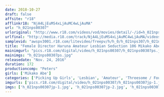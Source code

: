 ```yaml
---
date: 2018-10-27
draft: false
affsite: "r18"
afflinkr18: "NjA4LjEuMS4xLjAuMC4wLjAuMA"
url: "h_021nps00307"
urloriginal: "http://www.r18.com/videos/vod/movies/detail/-/id=h_021nps00307"
urlfinal: "http://media.r18.com/track/NjA4LjEuMS4xLjAuMC4wLjAuMA/videos/vod/movies/detail/-/id=h_021nps00307"
samplevid: "awspv3001.r18.com/litevideo/freepv/h/h_0/h_021nps307/h_021nps307_dmb_w.mp4"
title: "Female Director Haruna Amateur Lesbian Seduction 106 Mikako Abe And Her Girl Friends! A Massive Spasmic Orgasmic First Threesome Experience!"
mainimgurl: "pics.r18.com/digital/video/h_021nps00307/h_021nps00307ps.jpg"
mainimgs: "h_021nps00307ps.jpg"
releasedate: "Nov. 24, 2016"
duration: 172
productioncomp: "Peters"
girls: ['Mikako Abe']
categories: ['Picking Up Girls', 'Lesbian', 'Amateur', 'Threesome / Foursome', 'Lesbian Kissing', 'Hi-Def']
imgurls: ['pics.r18.com/digital/video/h_021nps00307/h_021nps00307jp-1.jpg', 'pics.r18.com/digital/video/h_021nps00307/h_021nps00307jp-2.jpg', 'pics.r18.com/digital/video/h_021nps00307/h_021nps00307jp-3.jpg', 'pics.r18.com/digital/video/h_021nps00307/h_021nps00307jp-4.jpg', 'pics.r18.com/digital/video/h_021nps00307/h_021nps00307jp-5.jpg', 'pics.r18.com/digital/video/h_021nps00307/h_021nps00307jp-6.jpg', 'pics.r18.com/digital/video/h_021nps00307/h_021nps00307jp-7.jpg', 'pics.r18.com/digital/video/h_021nps00307/h_021nps00307jp-8.jpg', 'pics.r18.com/digital/video/h_021nps00307/h_021nps00307jp-9.jpg', 'pics.r18.com/digital/video/h_021nps00307/h_021nps00307jp-10.jpg', 'pics.r18.com/digital/video/h_021nps00307/h_021nps00307jp-11.jpg', 'pics.r18.com/digital/video/h_021nps00307/h_021nps00307jp-12.jpg', 'pics.r18.com/digital/video/h_021nps00307/h_021nps00307jp-13.jpg', 'pics.r18.com/digital/video/h_021nps00307/h_021nps00307jp-14.jpg', 'pics.r18.com/digital/video/h_021nps00307/h_021nps00307jp-15.jpg', 'pics.r18.com/digital/video/h_021nps00307/h_021nps00307jp-16.jpg', 'pics.r18.com/digital/video/h_021nps00307/h_021nps00307jp-17.jpg', 'pics.r18.com/digital/video/h_021nps00307/h_021nps00307jp-18.jpg', 'pics.r18.com/digital/video/h_021nps00307/h_021nps00307jp-19.jpg', 'pics.r18.com/digital/video/h_021nps00307/h_021nps00307jp-20.jpg']
imgs: ['h_021nps00307jp-1.jpg', 'h_021nps00307jp-2.jpg', 'h_021nps00307jp-3.jpg', 'h_021nps00307jp-4.jpg', 'h_021nps00307jp-5.jpg', 'h_021nps00307jp-6.jpg', 'h_021nps00307jp-7.jpg', 'h_021nps00307jp-8.jpg', 'h_021nps00307jp-9.jpg', 'h_021nps00307jp-10.jpg', 'h_021nps00307jp-11.jpg', 'h_021nps00307jp-12.jpg', 'h_021nps00307jp-13.jpg', 'h_021nps00307jp-14.jpg', 'h_021nps00307jp-15.jpg', 'h_021nps00307jp-16.jpg', 'h_021nps00307jp-17.jpg', 'h_021nps00307jp-18.jpg', 'h_021nps00307jp-19.jpg', 'h_021nps00307jp-20.jpg']
---
```

